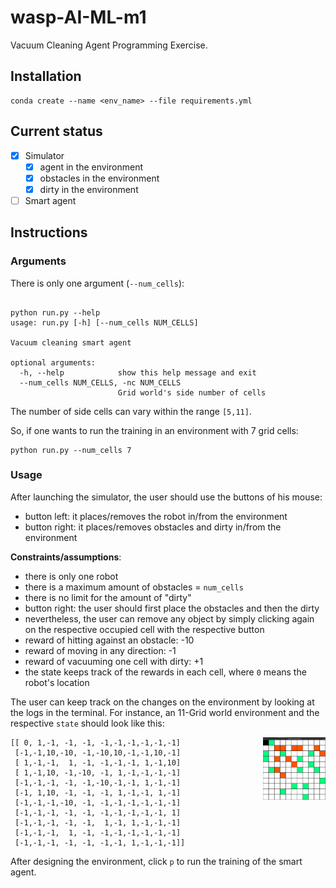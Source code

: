 # wasp-AI-ML-m1
Vacuum Cleaning Agent Programming Exercise. 


## Installation

```
conda create --name <env_name> --file requirements.yml
```


## Current status

* [x] Simulator
  * [x] agent in the environment
  * [x] obstacles in the environment
  * [x] dirty in the environment 
* [ ] Smart agent 

## Instructions

### Arguments

There is only one argument (`--num_cells`):

```

python run.py --help         
usage: run.py [-h] [--num_cells NUM_CELLS]

Vacuum cleaning smart agent

optional arguments:
  -h, --help            show this help message and exit
  --num_cells NUM_CELLS, -nc NUM_CELLS
                        Grid world's side number of cells

```

The number of side cells can vary within the range `[5,11]`.

So, if one wants to run the training in an environment with 7 grid cells:

```
python run.py --num_cells 7
```

### Usage

After launching the simulator, the user should use the buttons of his mouse:
* button left: it places/removes the robot in/from the environment
* button right: it places/removes obstacles and dirty in/from the environment

**Constraints/assumptions**:

* there is only one robot
* there is a maximum amount of obstacles =  `num_cells`
* there is no limit for the amount of "dirty"
* button right: the user should first place the obstacles and then the dirty
* nevertheless, the user can remove any object by simply clicking again on the respective occupied cell with the respective button
* reward of hitting against an obstacle: -10
* reward of moving in any direction: -1
* reward of vacuuming one cell with dirty: +1
* the state keeps track of the rewards in each cell, where `0` means the robot's location

The user can keep track on the changes on the environment by looking at the logs in the terminal. For instance, an 11-Grid world environment and the respective `state` should look like this: 



<img src="docs/example_gs11.png" align="right" width="100" height="100"/>

```
[[ 0, 1,-1, -1, -1, -1,-1,-1,-1,-1,-1]
 [-1,-1,10,-10, -1,-10,10,-1,-1,10,-1]
 [ 1,-1,-1,  1, -1, -1,-1,-1, 1,-1,10]
 [ 1,-1,10, -1,-10, -1, 1,-1,-1,-1,-1]
 [-1,-1,-1, -1, -1,-10,-1,-1, 1,-1,-1]
 [-1, 1,10, -1, -1, -1, 1,-1,-1, 1,-1]
 [-1,-1,-1,-10, -1, -1,-1,-1,-1,-1,-1]
 [-1,-1,-1, -1, -1, -1,-1,-1,-1,-1, 1]
 [-1,-1,-1, -1, -1,  1,-1, 1,-1,-1,-1]
 [-1,-1,-1,  1, -1, -1,-1,-1,-1,-1,-1]
 [-1,-1,-1, -1, -1, -1,-1, 1,-1,-1,-1]]
```








After designing the environment, click `p` to run the training of the smart agent.
